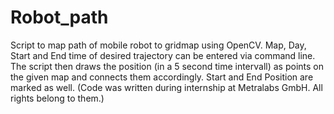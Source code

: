 # Robot_path
Script to map path of mobile robot to gridmap using OpenCV.
Map, Day, Start and End time of desired trajectory can be entered via command line.
The script then draws the position (in a 5 second time intervall) as points on the given map and connects them accordingly.
Start and End Position are marked as well.
(Code was written during internship at Metralabs GmbH. All rights belong to them.)
